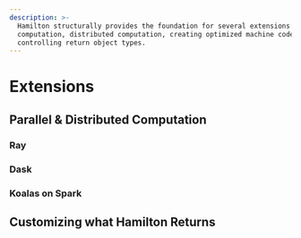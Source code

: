 ```yaml
---
description: >-
  Hamilton structurally provides the foundation for several extensions: parallel
  computation, distributed computation, creating optimized machine code,
  controlling return object types.
---
```


# Extensions

## Parallel & Distributed Computation

### Ray

### Dask

### Koalas on Spark

## Customizing what Hamilton Returns

